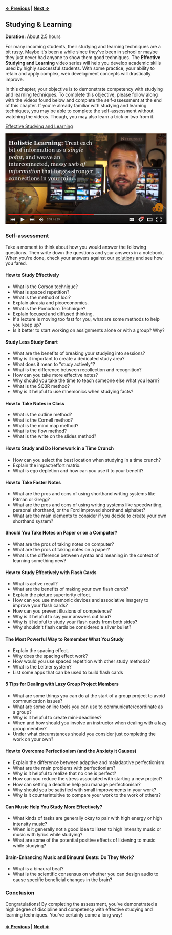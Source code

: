 #### [⇐ Previous](javascript.md) | [Next ⇒](bonus.md)

## Studying & Learning

**Duration:** About 2.5 hours

For many incoming students, their studying and learning techniques are a bit rusty. Maybe it's been a while since they've been in school or maybe they just never had anyone to show them good techniques. The **Effective Studying and Learning** video series will help you develop academic skills used by highly successful students. With some practice, your ability to retain and apply complex, web development concepts will drastically improve.

In this chapter, your objective is to demonstrate competency with studying and learning techniques. To complete this objective, please follow along with the videos found below and complete the self-assessment at the end of this chapter. If you're already familiar with studying and learning techniques, you may be able to complete the self-assessment without watching the videos. Though, you may also learn a trick or two from it.

[Effective Studying and Learning][studying-learning]

[![](images/studying_learning.png)][studying-learning]

[studying-learning]: https://www.youtube.com/watch?v=5ad6grll-ak&index=1&list=PLx65qkgCWNJIBzsXii5b6hze09et4cu5n

### Self-assessment

Take a moment to think about how you would answer the following questions. Then write down the questions and your answers in a notebook. When you're done, check your answers against our [solutions](solutions/studying_learning.md) and see how you fared.

#### How to Study Effectively

- What is the Corson technique?
- What is spaced repetition?
- What is the method of loci?
- Explain akrasia and picoeconomics.
- What is the Pomodoro Technique?
- Explain focused and diffused thinking.
- If a lecture is moving too fast for you, what are some methods to help you keep up?
- Is it better to start working on assignments alone or with a group? Why?

#### Study Less Study Smart

- What are the benefits of breaking your studying into sessions?
- Why is it important to create a dedicated study area?
- What does it mean to "study actively"?
- What is the difference between recollection and recognition?
- How can you take more effective notes?
- Why should you take the time to teach someone else what you learn?
- What is the SQ3R method?
- Why is it helpful to use mnemonics when studying facts?

#### How to Take Notes in Class

- What is the outline method?
- What is the Cornell method?
- What is the mind map method?
- What is the flow method?
- What is the write on the slides method?

#### How to Study and Do Homework in a Time Crunch

- How can you select the best location when studying in a time crunch?
- Explain the impact/effort matrix.
- What is ego depletion and how can you use it to your benefit?

#### How to Take Faster Notes

- What are the pros and cons of using shorthand writing systems like Pitman or Gregg?
- What are the pros and cons of using writing systems like speedwriting, personal shorthand, or the Ford improved shorthand alphabet?
- What are the main elements to consider if you decide to create your own shorthand system?

#### Should You Take Notes on Paper or on a Computer?

- What are the pros of taking notes on computer?
- What are the pros of taking notes on a paper?
- What is the difference between syntax and meaning in the context of learning something new?

#### How to Study Effectively with Flash Cards

- What is active recall?
- What are the benefits of making your own flash cards?
- Explain the picture superiority effect.
- How can you use mnemonic devices and associative imagery to improve your flash cards?
- How can you prevent illusions of competence?
- Why is it helpful to say your answers out loud?
- Why is it helpful to study your flash cards from both sides?
- Why shouldn't flash cards be considered a silver bullet?

#### The Most Powerful Way to Remember What You Study

- Explain the spacing effect.
- Why does the spacing effect work?
- How would you use spaced repetition with other study methods?
- What is the Leitner system?
- List some apps that can be used to build flash cards

#### 5 Tips for Dealing with Lazy Group Project Members

- What are some things you can do at the start of a group project to avoid communication issues?
- What are some online tools you can use to communicate/coordinate as a group?
- Why is it helpful to create mini-deadlines?
- When and how should you involve an instructor when dealing with a lazy group member?
- Under what circumstances should you consider just completing the work on your own?

#### How to Overcome Perfectionism (and the Anxiety it Causes)

- Explain the difference between adaptive and maladaptive perfectionism.
- What are the main problems with perfectionism?
- Why is it helpful to realize that no one is perfect?
- How can you reduce the stress associated with starting a new project?
- How can setting a deadline help you manage perfectionism?
- Why should you be satisfied with small improvements in your work?
- Why is it counterintuitive to compare your work to the work of others?

#### Can Music Help You Study More Effectively?

- What kinds of tasks are generally okay to pair with high energy or high intensity music?
- When is it generally not a good idea to listen to high intensity music or music with lyrics while studying?
- What are some of the potential positive effects of listening to music while studying?

#### Brain-Enhancing Music and Binaural Beats: Do They Work?

- What is a binaural beat?
- What is the scientific consensus on whether you can design audio to cause specific beneficial changes in the brain?

### Conclusion

Congratulations! By completing the assessment, you've demonstrated a high degree of discipline and competency with effective studying and learning techniques. You've certainly come a long way!

#### [⇐ Previous](javascript.md) | [Next ⇒](bonus.md)
